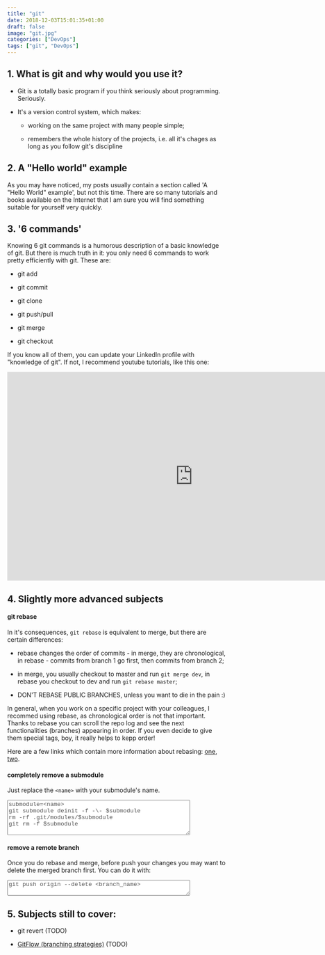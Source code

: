 ```yaml
---
title: "git"
date: 2018-12-03T15:01:35+01:00
draft: false
image: "git.jpg"
categories: ["DevOps"]
tags: ["git", "DevOps"]
---
```


## 1. What is git and why would you use it?

* Git is a totally basic program if you think seriously about programming. Seriously.

* It's a version control system, which makes:

    * working on the same project with many people simple;

    * remembers the whole history of the projects, i.e. all it's chages as long as you follow git's discipline

## 2. A "Hello world" example

As you may have noticed, my posts usually contain a section called 'A "Hello World" example', but not this time. There are so many tutorials and books available on the Internet that I am sure you will find something suitable for yourself very quickly.

## 3. '6 commands'

Knowing 6 git commands is a humorous description of a basic knowledge of git. But there is much truth in it: you only need 6 commands to work pretty efficiently with git. These are:

* git add

* git commit

* git clone

* git push/pull

* git merge

* git checkout


If you know all of them, you can update your LinkedIn profile with "knowledge of git". If not, I recommend youtube tutorials, like this one:

<iframe width="853" height="480" src="https://www.youtube.com/embed/HVsySz-h9r4" frameborder="0" allow="accelerometer; autoplay; encrypted-media; gyroscope; picture-in-picture" allowfullscreen></iframe>

## 4. Slightly more advanced subjects

#### git rebase

In it's consequences, `git rebase` is equivalent to merge, but there are certain differences:

* rebase changes the order of commits - in merge, they are chronological, in rebase - commits from branch 1 go first, then commits from branch 2;

* in merge, you usually checkout to master and run `git merge dev`, in rebase you checkout to dev and run `git rebase master`;

* DON'T REBASE PUBLIC BRANCHES, unless you want to die in the pain :)

In general, when  you work on a specific project with your colleagues, I recommed using rebase, as chronological order is not that important. Thanks to rebase you can scroll the repo log and see the next functionalities (branches) appearing in order. If you even decide to give them special tags, boy, it really helps to kepp order!

Here are a few links which contain more information about rebasing: [one](https://www.atlassian.com/git/tutorials/rewriting-history/git-rebase), [two](https://benmarshall.me/git-rebase/).

#### completely remove a submodule

Just replace the `<name>` with your submodule's name.

<textarea rows = "5" cols = "50" name = "git_submodule" style='font-family: "Courier New"; color: #505050;'>
submodule=<name>
git submodule deinit -f -\- $submodule
rm -rf .git/modules/$submodule
git rm -f $submodule
</textarea><br>

#### remove a remote branch

Once you do rebase and merge, before push your changes you may want to delete the merged branch first. You can do it with:

<textarea rows = "2" cols = "50" name = "git_submodule" style='font-family: "Courier New"; color: #505050;'>
git push origin --delete <branch_name>
</textarea><br>

## 5. Subjects still to cover:

* git revert (TODO)

* [GitFlow (branching strategies)](https://gitversion.readthedocs.io/en/latest/git-branching-strategies/gitflow/) (TODO)
